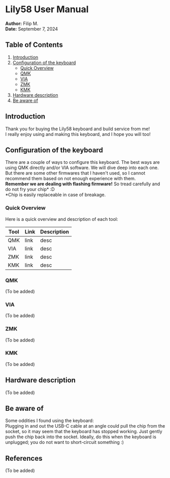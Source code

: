 # Lily58 User Manual

**Author:** Filip M.  
**Date:** September 7, 2024

## Table of Contents

1. [Introduction](#introduction)
2. [Configuration of the keyboard](#configuration-of-the-keyboard)
   - [Quick Overview](#quick-overview)
   - [QMK](#qmk)
   - [VIA](#via)
   - [ZMK](#zmk)
   - [KMK](#kmk)
3. [Hardware description](#hardware-description)
4. [Be aware of](#be-aware-of)

## Introduction

Thank you for buying the Lily58 keyboard and build service from me!  
I really enjoy using and making this keyboard, and I hope you will too!

## Configuration of the keyboard

There are a couple of ways to configure this keyboard. The best ways are using QMK directly and/or VIA software. We will dive deep into each one.  
But there are some other firmwares that I haven't used, so I cannot recommend them based on not enough experience with them.  
**Remember we are dealing with flashing firmware!** So tread carefully and do not fry your chip* :D  
*Chip is easily replaceable in case of breakage.

### Quick Overview

Here is a quick overview and description of each tool:

| Tool | Link | Description |
|------|------|-------------|
| QMK  | link | desc        |
| VIA  | link | desc        |
| ZMK  | link | desc        |
| KMK  | link | desc        |

### QMK

(To be added)

### VIA

(To be added)

### ZMK

(To be added)

### KMK

(To be added)

## Hardware description

(To be added)

## Be aware of

Some oddities I found using the keyboard:  
Plugging in and out the USB-C cable at an angle could pull the chip from the socket, so it may seem that the keyboard has stopped working. Just gently push the chip back into the socket. Ideally, do this when the keyboard is unplugged; you do not want to short-circuit something :)

## References

(To be added)
